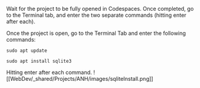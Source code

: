 Wait for the project to be fully opened in Codespaces. Once completed, go to the Terminal tab, and enter the two separate commands (hitting enter after each).

Once the project is open, go to the Terminal Tab and enter the following commands:

`sudo apt update`

`sudo apt install sqlite3`

Hitting enter after each command.
![[WebDev/_shared/Projects/ANH/images/sqliteInstall.png]]